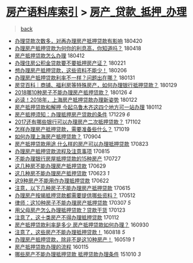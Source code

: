 [房产语料库索引](../../README.md)  > [房产_贷款_抵押_办理](房产_贷款_抵押_办理.md)
====
> [back](../README.md)

- [办理贷款次数多，对再办理房产抵押贷款有影响](http://jkwz.applinzi.com/ittc/7094095323704329232.html#%E5%8A%9E%E7%90%86%E8%B4%B7%E6%AC%BE%E6%AC%A1%E6%95%B0%E5%A4%9A%EF%BC%8C%E5%AF%B9%E5%86%8D%E5%8A%9E%E7%90%86%E6%88%BF%E4%BA%A7%E6%8A%B5%E6%8A%BC%E8%B4%B7%E6%AC%BE%E6%9C%89%E5%BD%B1%E5%93%8D) 180420  
- [办理房产抵押贷款为何你的利息高，你知道吗？](http://jkwz.applinzi.com/ittc/7093281740183569414.html#%E5%8A%9E%E7%90%86%E6%88%BF%E4%BA%A7%E6%8A%B5%E6%8A%BC%E8%B4%B7%E6%AC%BE%E4%B8%BA%E4%BD%95%E4%BD%A0%E7%9A%84%E5%88%A9%E6%81%AF%E9%AB%98%EF%BC%8C%E4%BD%A0%E7%9F%A5%E9%81%93%E5%90%97%EF%BC%9F) 180418  
- [房产抵押贷款怎么办理](http://jkwz.applinzi.com/ittc/7091132793889489930.html#%E6%88%BF%E4%BA%A7%E6%8A%B5%E6%8A%BC%E8%B4%B7%E6%AC%BE%E6%80%8E%E4%B9%88%E5%8A%9E%E7%90%86) 180412  
- [办理住房公积金贷款要不要抵押房产证？](http://jkwz.applinzi.com/ittc/7072311761653203975.html#%E5%8A%9E%E7%90%86%E4%BD%8F%E6%88%BF%E5%85%AC%E7%A7%AF%E9%87%91%E8%B4%B7%E6%AC%BE%E8%A6%81%E4%B8%8D%E8%A6%81%E6%8A%B5%E6%8A%BC%E6%88%BF%E4%BA%A7%E8%AF%81%EF%BC%9F) 180221  
- [想办理房产抵押贷款，这些资料不能少！](http://jkwz.applinzi.com/ittc/7066998897753195531.html#%E6%83%B3%E5%8A%9E%E7%90%86%E6%88%BF%E4%BA%A7%E6%8A%B5%E6%8A%BC%E8%B4%B7%E6%AC%BE%EF%BC%8C%E8%BF%99%E4%BA%9B%E8%B5%84%E6%96%99%E4%B8%8D%E8%83%BD%E5%B0%91%EF%BC%81) 180206  
- [办理房产抵押贷款利率不一样？问题出在哪？](http://jkwz.applinzi.com/ittc/7064781905675682833.html#%E5%8A%9E%E7%90%86%E6%88%BF%E4%BA%A7%E6%8A%B5%E6%8A%BC%E8%B4%B7%E6%AC%BE%E5%88%A9%E7%8E%87%E4%B8%8D%E4%B8%80%E6%A0%B7%EF%BC%9F%E9%97%AE%E9%A2%98%E5%87%BA%E5%9C%A8%E5%93%AA%EF%BC%9F) 180131  
- [房贷百科｜商铺、福利房等特殊房产，如何办理银行抵押贷款？](http://jkwz.applinzi.com/ittc/7063961840063611910.html#%E6%88%BF%E8%B4%B7%E7%99%BE%E7%A7%91%EF%BD%9C%E5%95%86%E9%93%BA%E3%80%81%E7%A6%8F%E5%88%A9%E6%88%BF%E7%AD%89%E7%89%B9%E6%AE%8A%E6%88%BF%E4%BA%A7%EF%BC%8C%E5%A6%82%E4%BD%95%E5%8A%9E%E7%90%86%E9%93%B6%E8%A1%8C%E6%8A%B5%E6%8A%BC%E8%B4%B7%E6%AC%BE%EF%BC%9F) 180129  
- [2018哪10种房子不能办理房产抵押贷款？](http://jkwz.applinzi.com/ittc/7062902501718623248.html#2018%E5%93%AA10%E7%A7%8D%E6%88%BF%E5%AD%90%E4%B8%8D%E8%83%BD%E5%8A%9E%E7%90%86%E6%88%BF%E4%BA%A7%E6%8A%B5%E6%8A%BC%E8%B4%B7%E6%AC%BE%EF%BC%9F) 180126 *4* 
- [必读！2018年，上海房产抵押贷款办理新姿势](http://jkwz.applinzi.com/ittc/7061350537016902662.html#%E5%BF%85%E8%AF%BB%EF%BC%812018%E5%B9%B4%EF%BC%8C%E4%B8%8A%E6%B5%B7%E6%88%BF%E4%BA%A7%E6%8A%B5%E6%8A%BC%E8%B4%B7%E6%AC%BE%E5%8A%9E%E7%90%86%E6%96%B0%E5%A7%BF%E5%8A%BF) 180122  
- [房产抵押贷款和解押 今起乌鲁木齐这四个地方可一站办理](http://jkwz.applinzi.com/ittc/7057642492734735366.html#%E6%88%BF%E4%BA%A7%E6%8A%B5%E6%8A%BC%E8%B4%B7%E6%AC%BE%E5%92%8C%E8%A7%A3%E6%8A%BC+%E4%BB%8A%E8%B5%B7%E4%B9%8C%E9%B2%81%E6%9C%A8%E9%BD%90%E8%BF%99%E5%9B%9B%E4%B8%AA%E5%9C%B0%E6%96%B9%E5%8F%AF%E4%B8%80%E7%AB%99%E5%8A%9E%E7%90%86) 180112  
- [房产抵押须知：办理抵押房产贷款的条件](http://jkwz.applinzi.com/ittc/7052567297179255825.html#%E6%88%BF%E4%BA%A7%E6%8A%B5%E6%8A%BC%E9%A1%BB%E7%9F%A5%EF%BC%9A%E5%8A%9E%E7%90%86%E6%8A%B5%E6%8A%BC%E6%88%BF%E4%BA%A7%E8%B4%B7%E6%AC%BE%E7%9A%84%E6%9D%A1%E4%BB%B6) 171229 *6* 
- [2017还有哪些银行可以办理房产二次抵押贷款？](http://jkwz.applinzi.com/ittc/7031396984353719312.html#2017%E8%BF%98%E6%9C%89%E5%93%AA%E4%BA%9B%E9%93%B6%E8%A1%8C%E5%8F%AF%E4%BB%A5%E5%8A%9E%E7%90%86%E6%88%BF%E4%BA%A7%E4%BA%8C%E6%AC%A1%E6%8A%B5%E6%8A%BC%E8%B4%B7%E6%AC%BE%EF%BC%9F) 171102  
- [怎样办理房产抵押贷款，需要准备些什么？](http://jkwz.applinzi.com/ittc/7026234220714918928.html#%E6%80%8E%E6%A0%B7%E5%8A%9E%E7%90%86%E6%88%BF%E4%BA%A7%E6%8A%B5%E6%8A%BC%E8%B4%B7%E6%AC%BE%EF%BC%8C%E9%9C%80%E8%A6%81%E5%87%86%E5%A4%87%E4%BA%9B%E4%BB%80%E4%B9%88%EF%BC%9F) 171019  
- [如何办理上海房产抵押贷款？](http://jkwz.applinzi.com/ittc/7009489216856392720.html#%E5%A6%82%E4%BD%95%E5%8A%9E%E7%90%86%E4%B8%8A%E6%B5%B7%E6%88%BF%E4%BA%A7%E6%8A%B5%E6%8A%BC%E8%B4%B7%E6%AC%BE%EF%BC%9F) 170904  
- [房产抵押贷款用途 什么样的房产可以办理抵押贷款](http://jkwz.applinzi.com/ittc/7004669925216748561.html#%E6%88%BF%E4%BA%A7%E6%8A%B5%E6%8A%BC%E8%B4%B7%E6%AC%BE%E7%94%A8%E9%80%94+%E4%BB%80%E4%B9%88%E6%A0%B7%E7%9A%84%E6%88%BF%E4%BA%A7%E5%8F%AF%E4%BB%A5%E5%8A%9E%E7%90%86%E6%8A%B5%E6%8A%BC%E8%B4%B7%E6%AC%BE) 170823  
- [办理房产抵押贷款流程及注意事项](http://jkwz.applinzi.com/ittc/7001954082296955921.html#%E5%8A%9E%E7%90%86%E6%88%BF%E4%BA%A7%E6%8A%B5%E6%8A%BC%E8%B4%B7%E6%AC%BE%E6%B5%81%E7%A8%8B%E5%8F%8A%E6%B3%A8%E6%84%8F%E4%BA%8B%E9%A1%B9) 170815  
- [不能办理银行房屋抵押贷款的15种房产](http://jkwz.applinzi.com/ittc/6995033406893999120.html#%E4%B8%8D%E8%83%BD%E5%8A%9E%E7%90%86%E9%93%B6%E8%A1%8C%E6%88%BF%E5%B1%8B%E6%8A%B5%E6%8A%BC%E8%B4%B7%E6%AC%BE%E7%9A%8415%E7%A7%8D%E6%88%BF%E4%BA%A7) 170727  
- [这几种房不能办理房产抵押贷款](http://jkwz.applinzi.com/ittc/6984619877116412932.html#%E8%BF%99%E5%87%A0%E7%A7%8D%E6%88%BF%E4%B8%8D%E8%83%BD%E5%8A%9E%E7%90%86%E6%88%BF%E4%BA%A7%E6%8A%B5%E6%8A%BC%E8%B4%B7%E6%AC%BE) 170629  
- [这几种房不能办理房产抵押贷款](http://jkwz.applinzi.com/ittc/6982375216310125573.html#%E8%BF%99%E5%87%A0%E7%A7%8D%E6%88%BF%E4%B8%8D%E8%83%BD%E5%8A%9E%E7%90%86%E6%88%BF%E4%BA%A7%E6%8A%B5%E6%8A%BC%E8%B4%B7%E6%AC%BE) 170623 *1* 
- [这9种房产不能用作办理抵押贷款](http://jkwz.applinzi.com/ittc/6982049693067379717.html#%E8%BF%999%E7%A7%8D%E6%88%BF%E4%BA%A7%E4%B8%8D%E8%83%BD%E7%94%A8%E4%BD%9C%E5%8A%9E%E7%90%86%E6%8A%B5%E6%8A%BC%E8%B4%B7%E6%AC%BE) 170622  
- [注意，以下几种房子不能办理房产抵押贷款](http://jkwz.applinzi.com/ittc/6979412567528047621.html#%E6%B3%A8%E6%84%8F%EF%BC%8C%E4%BB%A5%E4%B8%8B%E5%87%A0%E7%A7%8D%E6%88%BF%E5%AD%90%E4%B8%8D%E8%83%BD%E5%8A%9E%E7%90%86%E6%88%BF%E4%BA%A7%E6%8A%B5%E6%8A%BC%E8%B4%B7%E6%AC%BE) 170615  
- [办理房产按揭抵押贷款都需要提供哪些资料？](http://jkwz.applinzi.com/ittc/6966703416687461380.html#%E5%8A%9E%E7%90%86%E6%88%BF%E4%BA%A7%E6%8C%89%E6%8F%AD%E6%8A%B5%E6%8A%BC%E8%B4%B7%E6%AC%BE%E9%83%BD%E9%9C%80%E8%A6%81%E6%8F%90%E4%BE%9B%E5%93%AA%E4%BA%9B%E8%B5%84%E6%96%99%EF%BC%9F) 170512  
- [律师：这10种房子不能办理房产抵押贷款](http://jkwz.applinzi.com/ittc/6942204919074522116.html#%E5%BE%8B%E5%B8%88%EF%BC%9A%E8%BF%9910%E7%A7%8D%E6%88%BF%E5%AD%90%E4%B8%8D%E8%83%BD%E5%8A%9E%E7%90%86%E6%88%BF%E4%BA%A7%E6%8A%B5%E6%8A%BC%E8%B4%B7%E6%AC%BE) 170307 *5* 
- [用父母房产怎么办理抵押贷款？贷款干货](http://jkwz.applinzi.com/ittc/6926287173451252741.html#%E7%94%A8%E7%88%B6%E6%AF%8D%E6%88%BF%E4%BA%A7%E6%80%8E%E4%B9%88%E5%8A%9E%E7%90%86%E6%8A%B5%E6%8A%BC%E8%B4%B7%E6%AC%BE%EF%BC%9F%E8%B4%B7%E6%AC%BE%E5%B9%B2%E8%B4%A7) 170123  
- [注意了，这十类房产不得办理抵押贷款](http://jkwz.applinzi.com/ittc/6921882714432340996.html#%E6%B3%A8%E6%84%8F%E4%BA%86%EF%BC%8C%E8%BF%99%E5%8D%81%E7%B1%BB%E6%88%BF%E4%BA%A7%E4%B8%8D%E5%BE%97%E5%8A%9E%E7%90%86%E6%8A%B5%E6%8A%BC%E8%B4%B7%E6%AC%BE) 170112  
- [房产抵押贷款利率是多少 房产抵押贷款如何办理？](http://jkwz.applinzi.com/ittc/6883691807346525189.html#%E6%88%BF%E4%BA%A7%E6%8A%B5%E6%8A%BC%E8%B4%B7%E6%AC%BE%E5%88%A9%E7%8E%87%E6%98%AF%E5%A4%9A%E5%B0%91+%E6%88%BF%E4%BA%A7%E6%8A%B5%E6%8A%BC%E8%B4%B7%E6%AC%BE%E5%A6%82%E4%BD%95%E5%8A%9E%E7%90%86%EF%BC%9F) 160930  
- [注意了，这些房产不能办理抵押贷款！](http://jkwz.applinzi.com/ittc/6867749205107540996.html#%E6%B3%A8%E6%84%8F%E4%BA%86%EF%BC%8C%E8%BF%99%E4%BA%9B%E6%88%BF%E4%BA%A7%E4%B8%8D%E8%83%BD%E5%8A%9E%E7%90%86%E6%8A%B5%E6%8A%BC%E8%B4%B7%E6%AC%BE%EF%BC%81) 160818 *5* 
- [办理房产抵押贷款，除非不是这10种房产！](http://jkwz.applinzi.com/ittc/6833884469958018052.html#%E5%8A%9E%E7%90%86%E6%88%BF%E4%BA%A7%E6%8A%B5%E6%8A%BC%E8%B4%B7%E6%AC%BE%EF%BC%8C%E9%99%A4%E9%9D%9E%E4%B8%8D%E6%98%AF%E8%BF%9910%E7%A7%8D%E6%88%BF%E4%BA%A7%EF%BC%81) 160519 *1* 
- [房产抵押贷款办理的流程](http://jkwz.applinzi.com/ittc/6787475102480466949.html#%E6%88%BF%E4%BA%A7%E6%8A%B5%E6%8A%BC%E8%B4%B7%E6%AC%BE%E5%8A%9E%E7%90%86%E7%9A%84%E6%B5%81%E7%A8%8B) 160115  
- [哪些房产不能办理抵押贷款 抵押贷款办理条件](http://jkwz.applinzi.com/ittc/6751477646741013508.html#%E5%93%AA%E4%BA%9B%E6%88%BF%E4%BA%A7%E4%B8%8D%E8%83%BD%E5%8A%9E%E7%90%86%E6%8A%B5%E6%8A%BC%E8%B4%B7%E6%AC%BE+%E6%8A%B5%E6%8A%BC%E8%B4%B7%E6%AC%BE%E5%8A%9E%E7%90%86%E6%9D%A1%E4%BB%B6) 151010 *3* 

